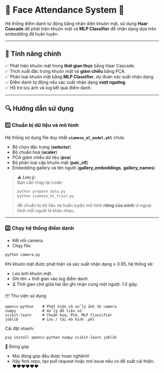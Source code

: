 # 👤 Face Attendance System 📸

Hệ thống điểm danh tự động bằng nhận diện khuôn mặt, sử dụng **Haar Cascade** để phát hiện khuôn mặt và **MLP Classifier** để nhận dạng dựa trên embedding đã huấn luyện.

---

## 🚀 Tính năng chính

✅ Phát hiện khuôn mặt trong **thời gian thực** bằng Haar Cascade.  
✅ Trích xuất đặc trưng khuôn mặt và **giảm chiều** bằng PCA.  
✅ Phân loại khuôn mặt bằng **MLP Classifier**, dự đoán xác suất nhận dạng.  
✅ Điểm danh tự động nếu xác suất nhận dạng **vượt ngưỡng**.  
✅ Hỗ trợ lưu ảnh và log kết quả điểm danh.

---

## 🔍 Hướng dẫn sử dụng

### 1️⃣ Chuẩn bị dữ liệu và mô hình
Hệ thống sử dụng file duy nhất **`siamese_ml_model.pkl`** chứa:

- Bộ chọn đặc trưng (**selector**)
- Bộ chuẩn hoá (**scaler**)
- PCA giảm chiều dữ liệu (**pca**)
- Bộ phân loại cặp khuôn mặt (**pair_clf**)
- Embedding gallery và tên người (**gallery_embeddings**, **gallery_names**)

> ⚠️ **Lưu ý:**  
> Bạn cần chạy lại code:
> ```bash
> python prepare_data.py
> python siamese_ml_train.py
> ```
> để chuẩn bị dữ liệu và huấn luyện mô hình **riêng của mình** vì ngoại hình mỗi người là khác nhau.

---

### 2️⃣ Chạy hệ thống điểm danh
- Kết nối camera.
- Chạy file:
```bash
python camera.py
```
Khi khuôn mặt được phát hiện và xác suất nhận dạng ≥ 0.95, hệ thống sẽ:

+ Lưu ảnh khuôn mặt.
+ Ghi tên + thời gian vào log điểm danh.
+ ⏳ Thời gian chờ giữa hai lần ghi nhận cùng một người: 1.0 giây.

📦 Thư viện sử dụng
```
opencv-python    # Phát hiện và xử lý ảnh từ camera
numpy            # Xử lý dữ liệu số
scikit-learn     # Chuẩn hoá, PCA, MLP Classifier
joblib           # Lưu / tải mô hình .pkl
```
Cài đặt nhanh:
```
pip install opencv-python numpy scikit-learn joblib
```
🤝 Đóng góp
+ Mọi đóng góp đều được hoan nghênh!
+ Hãy fork repo, tạo pull request hoặc mở issue nếu có đề xuất cải thiện. ❤️❤️❤️❤️❤️❤️
